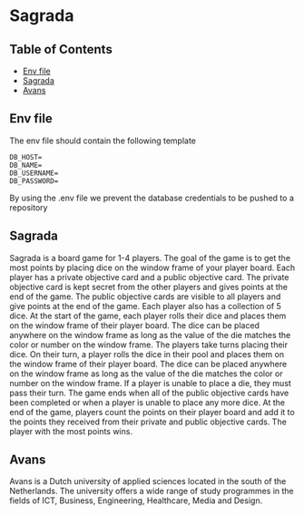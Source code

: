 # Sagrada

## Table of Contents

- [Env file](#env-file)
- [Sagrada](#sagrada)
- [Avans](#avans)

## Env file

The env file should contain the following template

```env
DB_HOST=
DB_NAME=
DB_USERNAME=
DB_PASSWORD=
```

By using the .env file we prevent the database credentials to be pushed to a repository

## Sagrada

Sagrada is a board game for 1-4 players. The goal of the game is to get the most points by placing dice on the window frame of your player board. Each player has a private objective card and a public objective card. The private objective card is kept secret from the other players and gives points at the end of the game. The public objective cards are visible to all players and give points at the end of the game. Each player also has a collection of 5 dice. At the start of the game, each player rolls their dice and places them on the window frame of their player board. The dice can be placed anywhere on the window frame as long as the value of the die matches the color or number on the window frame. The players take turns placing their dice. On their turn, a player rolls the dice in their pool and places them on the window frame of their player board. The dice can be placed anywhere on the window frame as long as the value of the die matches the color or number on the window frame. If a player is unable to place a die, they must pass their turn. The game ends when all of the public objective cards have been completed or when a player is unable to place any more dice. At the end of the game, players count the points on their player board and add it to the points they received from their private and public objective cards. The player with the most points wins.

## Avans

Avans is a Dutch university of applied sciences located in the south of the Netherlands. The university offers a wide range of study programmes in the fields of ICT, Business, Engineering, Healthcare, Media and Design.
